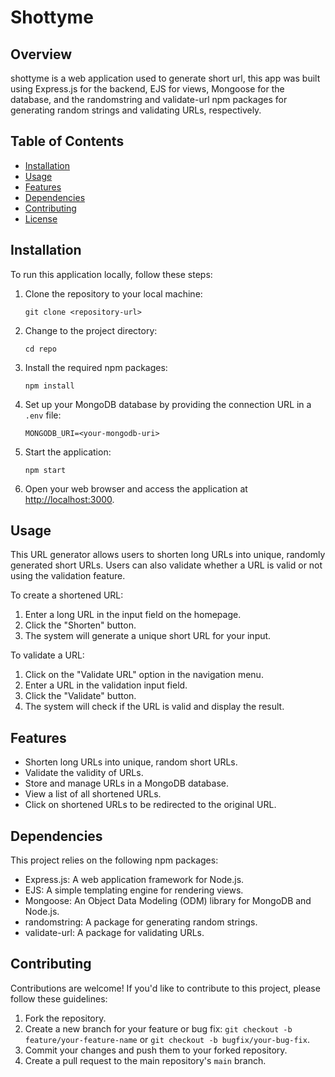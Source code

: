 
# Shottyme

## Overview

shottyme is a web application used to generate short url, this app was built using Express.js for the backend, EJS for views, Mongoose for the database, and the randomstring and validate-url npm packages for generating random strings and validating URLs, respectively.

## Table of Contents

- [Installation](#installation)
- [Usage](#usage)
- [Features](#features)
- [Dependencies](#dependencies)
- [Contributing](#contributing)
- [License](#license)

## Installation

To run this application locally, follow these steps:

1. Clone the repository to your local machine:

   ```shell
   git clone <repository-url>
   ```

2. Change to the project directory:

   ```shell
   cd repo
   ```

3. Install the required npm packages:

   ```shell
   npm install
   ```

4. Set up your MongoDB database by providing the connection URL in a `.env` file:

   ```shell
   MONGODB_URI=<your-mongodb-uri>
   ```

5. Start the application:

   ```shell
   npm start
   ```

6. Open your web browser and access the application at [http://localhost:3000](http://localhost:3000).

## Usage

This URL generator allows users to shorten long URLs into unique, randomly generated short URLs. Users can also validate whether a URL is valid or not using the validation feature.

To create a shortened URL:

1. Enter a long URL in the input field on the homepage.
2. Click the "Shorten" button.
3. The system will generate a unique short URL for your input.

To validate a URL:

1. Click on the "Validate URL" option in the navigation menu.
2. Enter a URL in the validation input field.
3. Click the "Validate" button.
4. The system will check if the URL is valid and display the result.

## Features

- Shorten long URLs into unique, random short URLs.
- Validate the validity of URLs.
- Store and manage URLs in a MongoDB database.
- View a list of all shortened URLs.
- Click on shortened URLs to be redirected to the original URL.

## Dependencies

This project relies on the following npm packages:

- Express.js: A web application framework for Node.js.
- EJS: A simple templating engine for rendering views.
- Mongoose: An Object Data Modeling (ODM) library for MongoDB and Node.js.
- randomstring: A package for generating random strings.
- validate-url: A package for validating URLs.

## Contributing

Contributions are welcome! If you'd like to contribute to this project, please follow these guidelines:

1. Fork the repository.
2. Create a new branch for your feature or bug fix: `git checkout -b feature/your-feature-name` or `git checkout -b bugfix/your-bug-fix`.
3. Commit your changes and push them to your forked repository.
4. Create a pull request to the main repository's `main` branch.
